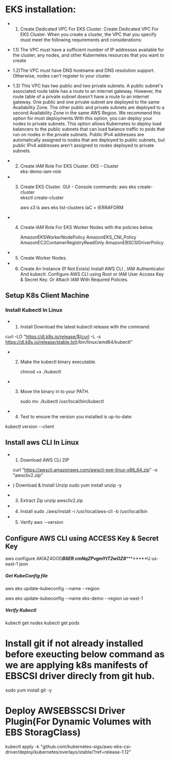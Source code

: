 # EKS installation:

- 1) Create Dedicated VPC For EKS Cluster. Create Dedicated VPC For EKS Cluster. When you create a cluster, the VPC that you specify must meet the following requirements and considerations:
    
- 1.1) The VPC must have a sufficient number of IP addresses available for the cluster, any nodes, and other Kubernetes resources that you want to create

- 1.2)The VPC must have DNS hostname and DNS resolution support. Otherwise, nodes can't register to your cluster.

- 1.3) This VPC has two public and two private subnets. A public subnet's associated route table has a route to an internet gateway. However, the route table of a private subnet doesn’t have a route to an internet gateway. One public and one private subnet are deployed to the same Availability Zone. The other public and private subnets are deployed to a second Availability Zone in the same AWS Region. We recommend this option for most deployments.With this option, you can deploy your nodes to private subnets. This option allows Kubernetes to deploy load balancers to the public subnets that can load balance traffic to pods that run on nodes in the private subnets. Public IPv4 addresses are automatically assigned to nodes that are deployed to public subnets, but public IPv4 addresses aren't assigned to nodes deployed to private subnets.

     
- 2) Create IAM Role For EKS Cluster.
      EKS – Cluster   
      eks-demo-iam-role

- 3) Create EKS Cluster.
   GUI - Console
  commands:
      aws eks create-cluster  
      eksctl create-cluster 

      aws s3 ls 
      aws eks list-clusters 
  IaC = tERRAFORM

- 4) Create IAM Role For EKS Worker Nodes with the policies below.
    
        AmazonEKSWorkerNodePolicy
        AmazonEKS_CNI_Policy
        AmazonEC2ContainerRegistryReadOnly
        AmazonEBSCSIDriverPolicy 

- 5) Create Worker Nodes.


- 6) Create An Instance (If Not Exists) Install AWS CLI , IAM Authenticator And kubectl. Configure AWS CLI using Root or IAM User Access Key & Secret Key. Or Attach IAM With Required       Policies.


## Setup K8s Client Machine 

### Install Kubectl In Linux

- 1) Install Download the latest kubectl release with the command:

curl -LO "https://dl.k8s.io/release/$(curl -L -s https://dl.k8s.io/release/stable.txt)/bin/linux/amd64/kubectl"



- 2) Make the kubectl binary executable. 

     chmod +x ./kubectl
   
- 3) Move the binary in to your PATH.

      sudo mv ./kubectl /usr/local/bin/kubectl
- 4) Test to ensure the version you installed is up-to-date:

kubectl version --client   


## Install aws CLI In Linux

- 1) Download AWS CLI ZIP
    
  curl "https://awscli.amazonaws.com/awscli-exe-linux-x86_64.zip" -o "awscliv2.zip"

- ) Download & Install Unzip
    sudo yum install unzip -y

- 3) Extract Zip 
    unzip awscliv2.zip
  
- 4) Install
  sudo ./aws/install -i /usr/local/aws-cli -b /usr/local/bin
  
- 5) Verify
  aws --version 
  
  
## Configure AWS CLI using ACCESS Key & Secret Key 

aws configure
  AKIAZ4OOD*********BSER
  cmNqZPvgmYtT2wOZ8*****************U
  us-east-1
  json

##### Get KubeConfig file #####

aws eks update-kubeconfig --name <ClusterName> --region <RegionName> 

aws eks update-kubeconfig --name eks-demo --region us-east-1 

##### Verify Kubectl #####
kubectl get nodes
kubectl get pods


# Install git if not already installed before exeucting below command as we are applying k8s manifests of EBSCSI driver direcly from git hub.

sudo yum install git -y 


Deploy AWSEBSSCSI Driver Plugin(For Dynamic Volumes with EBS StoragClass)
=========================================================================
kubectl apply -k "github.com/kubernetes-sigs/aws-ebs-csi-driver/deploy/kubernetes/overlays/stable/?ref=release-1.12"




